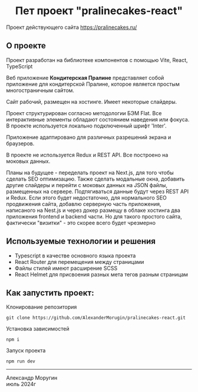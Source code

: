 <h1 align="center">Пет проект "pralinecakes-react"</h1>

Проект действующего сайта https://pralinecakes.ru/

## О проекте ##

Проект разработан на библиотеке компонентов с помощью Vite, React, TypeScript

Веб приложение **Кондитерская Пралине** представляет собой приложение для кондитерской Пралине, которое является простым многостраничным сайтом.

Сайт рабочий, размещен на хостинге. Имеет некоторые слайдеры.

Проект структурирован согласно методологии БЭМ Flat. Все интерактивные элементы обладают состоянием наведения или фокуса. В проекте используется локально подключенный шрифт 'Inter'.

Приложение адаптировано для различных разрешений экрана и браузеров.

В проекте не используется Redux и REST API. Все построено на моковых данных.

Планы на будущее - переделать проект на Next.js, для того чтобы сделать SEO оптимизацию. Также сделать модальные окна, добавить другие слайдеры и перейти с моковых данных на JSON файлы, размещенных на сервере. Подтягиваться данные будут через REST API и Redux. Если этого будет недостаточно, для нормального SEO продвижения сайта, добавлю серверную часть приложения, написаного на Nest.js и через докер размещу в облаке хостинга два приложения frontend и backend части. Но для такого простого сайта, фактически "визитки" - это скорее всего будет чрезмерно

## Используемые технологии и решения ##
- Typescript в качестве основного языка проекта
- React Router для перемещения между страницами
- Файлы стилей имеют расширение SCSS
- React Helmet для присвоения разных мета тегов разным страницам

## Как запустить проект: ##
Клонирование репозитория
```
git clone https://github.com/AlexanderMorugin/pralinecakes-react.git
```
Установка зависимостей
```
npm i
```
Запуск проекта
```
npm run dev
```

--------
Александр Моругин\
июль 2024г
